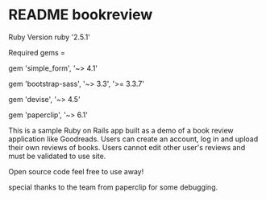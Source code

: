 # README   bookreview

Ruby Version ruby '2.5.1'

Required gems =

gem 'simple_form', '~> 4.1'

gem 'bootstrap-sass', '~> 3.3', '>= 3.3.7'

gem 'devise', '~> 4.5'

gem 'paperclip', '~> 6.1'

This is a sample Ruby on Rails app built as a demo of a book review application like Goodreads. Users can create an account, log in and upload their own reviews of books. Users cannot edit other user's reviews and must be validated to use site.

Open source code feel free to use away!

special thanks to the team from paperclip for some debugging. 
